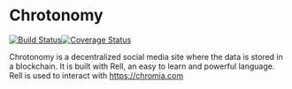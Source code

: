 # Chrotonomy
[![Build Status](https://travis-ci.org/snieking/chrotonomy.svg?branch=master)](https://travis-ci.org/snieking/chrotonomy)[![Coverage Status](https://coveralls.io/repos/github/snieking/chrotonomy/badge.svg?branch=master)](https://coveralls.io/github/snieking/chrotonomy?branch=master)

Chrotonomy is a decentralized social media site where the data is stored in a blockchain. It is built with Rell, an easy to learn and powerful language. Rell is used to interact with https://chromia.com
